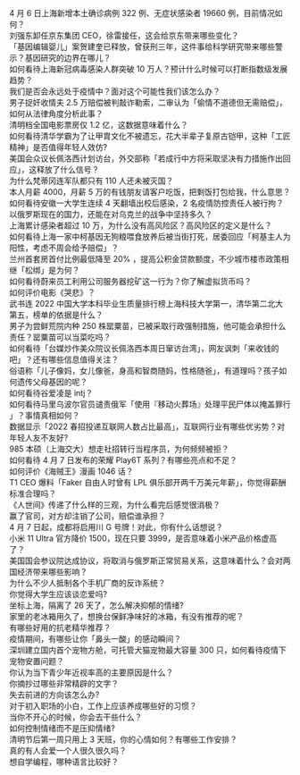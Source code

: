 4 月 6 日上海新增本土确诊病例 322 例、无症状感染者 19660 例，目前情况如何？  
刘强东卸任京东集团 CEO，徐雷接任，这会给京东带来哪些变化？  
「基因编辑婴儿」案贺建奎已释放，曾获刑三年，这件事给科学研究带来哪些警示？基因研究的边界在哪儿？  
如何看待上海新冠病毒感染人群突破 10 万人？预计什么时候可以打断指数级发展趋势？  
我们是否会永远处于疫情中？面对这个可能性我们该怎么办？  
男子捉奸收情夫 2.5 万赔偿被判敲诈勒索，二审认为「偷情不道德但无需赔偿」，如何从法律角度分析此事？  
清明档全国电影票房仅 1.2 亿，这数据意味着什么？  
如何看待清华学霸为了让甲胄文化不被遗忘，花大半辈子复原古铠甲，这种「工匠精神」是否值得年轻人效仿?  
美国会众议长佩洛西计划访台，外交部称「若成行中方将采取坚决有力措施作出回应」，这释放了什么信号？  
为什么梵蒂冈连军队都只有 110 人还未被灭国？  
本人月薪 4000，月薪 5 万的有钱朋友请客户吃饭，把剩饭打包给我，什么意思？  
如何看待安徽一大学生连续 4 天翻墙出校后感染，2 名疫情防控责任人被行拘？  
以俄罗斯现在的国力，还能在对乌克兰的战争中坚持多久？  
上海累计感染者超过 10 万，为什么没有高风险区？高风险区的定义是什么？  
如何看待上海一家中柯基因无狗粮喂食放养后被当街打死，居委回应「柯基主人为阳性，考虑不周会给予赔偿」？  
兰州首套房首付比例最低降至 20% ，提高公积金贷款额度，不少城市楼市政策相继「松绑」是为何？  
如何看待蔚来员工利用公司服务器挖矿这一行为？你了解虚拟货币吗？  
如何评价电影《哭悲》？  
武书连 2022 中国大学本科毕业生质量排行榜上海科技大学第一，清华第二北大第五，榜单的依据是什么？  
男子为尝鲜荒院内种 250 株罂粟苗，已被采取行政强制措施，他可能会承担什么责任？罂粟苗可以当菜吃吗？  
如何看待「台媒炒作美众院议长佩洛西本周日窜访台湾」，网友讽刺「来收钱的吧」？还有哪些信息值得关注？  
俗语称「儿子像妈，女儿像爸，身高和智商随妈，性格随爸」，有道理吗？孩子如何遗传父母基因的呢？  
如何看待谷爱凌是 intj？  
如何看待马里乌波尔官员谴责俄军「使用『移动火葬场』处理平民尸体以掩盖罪行 」？事情真相如何？  
数据显示「2022 春招投递互联网人数占比最高」，互联网行业有哪些优劣势？对年轻人友不友好?  
985 本硕（上海交大）想走社招转行当程序员，为何频频被拒？  
如何看待 4 月 7 日发布的荣耀 Play6T 系列？有哪些亮点和不足？  
如何评价《海贼王》漫画 1046 话？  
T1 CEO 爆料「Faker 自由人时曾有 LPL 俱乐部开两千万美元年薪」，你觉得薪酬标准合理吗？  
《人世间》传递了什么样的三观，为什么看完后感觉很消极？  
赢了官司，对方却注销了公司，赔偿谁承担？  
4 月 7 日起，成都将启用川 G 号牌！对此，你有什么话想说？  
小米 11 Ultra 官方降价 1500，现在只要 3999，是否意味着小米产品价格虚高了？  
美国国会参议院达成协议，将取消与俄罗斯正常贸易关系，这意味着什么？会对两国经济带来哪些影响？  
为什么不少人抵制各个手机厂商的反诈系统？  
你觉得大学生应该谈恋爱吗?  
坐标上海，隔离了 26 天了，怎么解决抑郁的情绪?  
家里的老冰箱用久了，想换台保鲜净味好的冰箱，有没有推荐的呢？  
有哪些好用的抗老精华推荐？  
疫情期间，有哪些让你「鼻头一酸」的感动瞬间？  
深圳建立国内首个宠物方舱，可托管犬猫宠物最大容量 300 只，如何看待疫情下宠物安置问题？  
你认为当下青少年近视率高的主要原因是什么？  
你摘抄过哪些非常精辟的文字？  
失去前进的方向该怎么办?  
对于初入职场的小白，工作上应该养成哪些好的习惯？  
当你不开心的时候，你会去干些什么？  
如何控制情绪而不是压抑情绪?  
清明节后第一周只用上 3 天班，你的心情如何？有哪些工作安排？  
真的有人会爱一个人很久很久吗？  
想自学编程，哪种语言比较好？  
